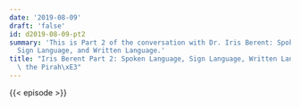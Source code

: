 ```yaml
---
date: '2019-08-09'
draft: 'false'
id: d2019-08-09-pt2
summary: 'This is Part 2 of the conversation with Dr. Iris Berent: Spoken Language,
  Sign Language, and Written Language.'
title: "Iris Berent Part 2: Spoken Language, Sign Language, Written Language, and\
  \ the Pirah\xE3"
---
```

{{< episode >}}
